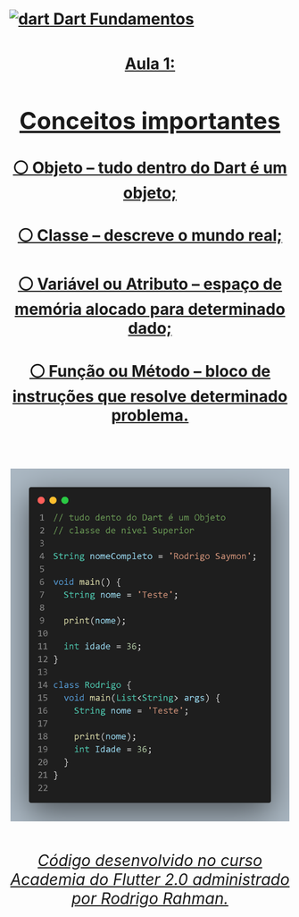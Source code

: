 <h1><p align="left"> <a  href="https://dart.dev" target="_blank" rel="noreferrer"> <img width="25" height = "25" src="https://www.vectorlogo.zone/logos/dartlang/dartlang-icon.svg" alt="dart" width="25" height="25"/> Dart Fundamentos</h1>
<h1 align="center"><Resumo Dart – Modulo 3</h1>
<h3 align="/center">
<h4> Aula 1: </h4>
<h3 align="/center">
<h2> Conceitos importantes</h2>
<h4> ⚪   Objeto – tudo dentro do Dart é um objeto;</h4>
<h4> ⚪   Classe – descreve o mundo real;</h4>
<h4> ⚪   Variável ou Atributo – espaço de memória alocado para determinado dado;</h4>
<h4> ⚪   Função ou Método – bloco de instruções que resolve determinado problema.</h4>
<div align="center">
<h1 align="/center">
<img src="https://github.com/RodrigoSaymon/Dart-Fundamentos/blob/main/src/assets/code1.png" width="500px"/></h1>
<div align="center">
<h6>Código desenvolvido no curso Academia do Flutter 2.0 administrado por Rodrigo Rahman.</h6>
